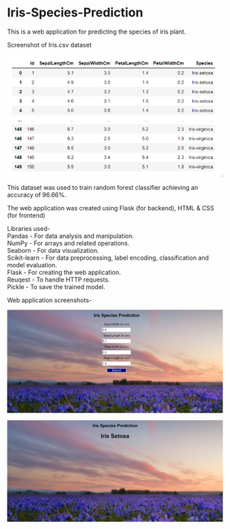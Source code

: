 # Iris-Species-Prediction
This is a web application for predicting the species of iris plant.

Screenshot of Iris.csv dataset

![dataset](https://github.com/SJ592/Iris-Species-Prediction/blob/master/dataset.PNG)

This dataset was used to train random forest classifier achieving an accuracy of 96.66%.

The web application was created using Flask (for backend), HTML & CSS (for frontend)

Libraries used- <br />
Pandas - For data analysis and manipulation. <br />
NumPy - For arrays and related operations. <br />
Seaborn - For data visualization. <br />
Scikit-learn - For data preprocessing, label encoding, classification and model evaluation. <br />
Flask - For creating the web application. <br />
Reuqest - To handle HTTP requests. <br />
Pickle - To save the trained model. <br />

Web application screenshots-

![input](https://github.com/SJ592/Iris-Species-Prediction/blob/master/iris1.PNG)

![output](https://github.com/SJ592/Iris-Species-Prediction/blob/master/iris2.PNG)
